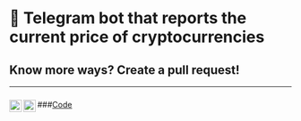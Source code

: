 # 💬 Telegram bot that reports the current price of cryptocurrencies
## Know more ways? Create a pull request!
---



### <img align="left" alt="BigMishuil | Instagram" width="22px" src="https://cdn.jsdelivr.net/npm/simple-icons@v3/icons/instagram.svg" />
### <img align="left" alt="BigMishuil | VK" width="22px" src="https://cdn.jsdelivr.net/npm/simple-icons@v3/icons/vk.svg" />





###[Code](https://github.com/BigMishuil/TelegramCryptoBot/blob/main/telegrambot.py)

